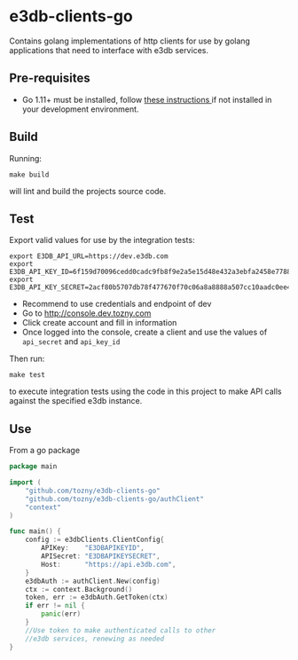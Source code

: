 # e3db-clients-go
Contains golang implementations of http clients for use by golang applications that need to interface with e3db services.

## Pre-requisites
* Go 1.11+ must be installed, follow [these instructions ](https://golang.org/doc/install) if not installed in your development environment.

## Build
Running:
```
make build
```
will lint and build the projects source code.

## Test
Export valid values for use by the integration tests:
```
export E3DB_API_URL=https://dev.e3db.com
export E3DB_API_KEY_ID=6f159d70096cedd0cadc9fb8f9e2a5e15d48e432a3ebfa2458e7788bc0684a99
export E3DB_API_KEY_SECRET=2acf80b5707db78f477670f70c06a8a8888a507cc10aadc0ee4122166bd5649a
```
* Recommend to use credentials and endpoint of dev
* Go to http://console.dev.tozny.com
* Click create account and fill in information
* Once logged into the console, create a client and use the values of `api_secret` and `api_key_id`

Then run:
```
make test
```
to execute integration tests using the code in this project to make API calls against the specified e3db instance.

## Use

From a go package

```go
package main

import (
    "github.com/tozny/e3db-clients-go"
    "github.com/tozny/e3db-clients-go/authClient"
    "context"
)

func main() {
    config := e3dbClients.ClientConfig{
        APIKey:    "E3DBAPIKEYID",
        APISecret: "E3DBAPIKEYSECRET",
        Host:      "https://api.e3db.com",
    }
    e3dbAuth := authClient.New(config)
    ctx := context.Background()
    token, err := e3dbAuth.GetToken(ctx)
    if err != nil {
        panic(err)
    }
    //Use token to make authenticated calls to other
    //e3db services, renewing as needed
}
```

